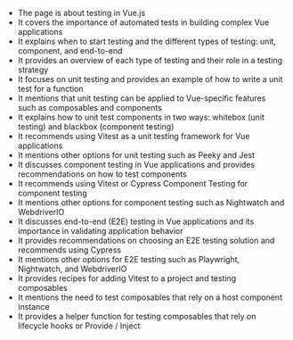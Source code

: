 - The page is about testing in Vue.js
- It covers the importance of automated tests in building complex Vue applications
- It explains when to start testing and the different types of testing: unit, component, and end-to-end
- It provides an overview of each type of testing and their role in a testing strategy
- It focuses on unit testing and provides an example of how to write a unit test for a function
- It mentions that unit testing can be applied to Vue-specific features such as composables and components
- It explains how to unit test components in two ways: whitebox (unit testing) and blackbox (component testing)
- It recommends using Vitest as a unit testing framework for Vue applications
- It mentions other options for unit testing such as Peeky and Jest
- It discusses component testing in Vue applications and provides recommendations on how to test components
- It recommends using Vitest or Cypress Component Testing for component testing
- It mentions other options for component testing such as Nightwatch and WebdriverIO
- It discusses end-to-end (E2E) testing in Vue applications and its importance in validating application behavior
- It provides recommendations on choosing an E2E testing solution and recommends using Cypress
- It mentions other options for E2E testing such as Playwright, Nightwatch, and WebdriverIO
- It provides recipes for adding Vitest to a project and testing composables
- It mentions the need to test composables that rely on a host component instance
- It provides a helper function for testing composables that rely on lifecycle hooks or Provide / Inject